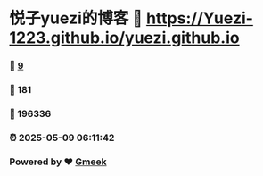 # 悦子yuezi的博客 :link: https://Yuezi-1223.github.io/yuezi.github.io 
### :page_facing_up: [9](https://Yuezi-1223.github.io/yuezi.github.io/tag.html) 
### :speech_balloon: 181 
### :hibiscus: 196336 
### :alarm_clock: 2025-05-09 06:11:42 
### Powered by :heart: [Gmeek](https://github.com/Meekdai/Gmeek)
